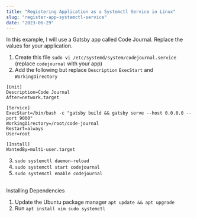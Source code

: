 ```yaml
---
title: "Registering Application as a Systemctl Service in Linux"
slug: "register-app-systemctl-service"
date: "2023-06-29" 
---
```


In this example, I will use a Gatsby app called Code Journal. Replace the values for your application.

1. Create this file `sudo vi /etc/systemd/system/codejournal.service` (replace `codejournal` with your app)
2. Add the following but replace `Description` `ExecStart` and `WorkingDirectory`
```
[Unit]
Description=Code Journal
After=network.target

[Service]
ExecStart=/bin/bash -c "gatsby build && gatsby serve --host 0.0.0.0 --port 9000"
WorkingDirectory=/root/code-journal
Restart=always
User=root

[Install]
WantedBy=multi-user.target
```
3. `sudo systemctl daemon-reload`
4. `sudo systemctl start codejournal`
5. `sudo systemctl enable codejournal`

##
Installing Dependencies

1. Update the Ubuntu package manager `apt update && apt upgrade`
2. Run `apt install vim sudo systemctl`